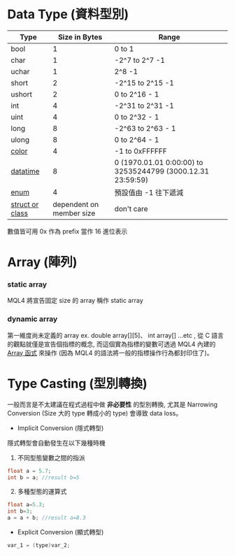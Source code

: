 # Data Type (資料型別)
| Type | Size in Bytes| Range |
| -- | -- | -- |
| bool | 1 | 0 to 1 |
| char | 1 | -2^7 to 2^7 -1 |
| uchar | 1 | 2^8 -1 |
| short | 2 | -2^15 to 2^15 -1 |
| ushort | 2 | 0 to 2^16 - 1 |
| int | 4 | -2^31 to 2^31 -1 |
| uint | 4 | 0 to 2^32 - 1 |
| long | 8 | -2^63 to 2^63 - 1 |
| ulong | 8 |  0 to 2^64 - 1 |
| [color](https://docs.mql4.com/basis/types/integer/color) | 4 | -1 to 0xFFFFFF |
| [datatime](https://docs.mql4.com/basis/types/integer/datetime) | 8 | 0 (1970.01.01 0:00:00) to 32535244799 (3000.12.31 23:59:59) |
| [enum](https://docs.mql4.com/basis/types/integer/enumeration) | 4 | 預設值由 -1 往下遞減 |
| [struct or class](https://docs.mql4.com/basis/types/classes) | dependent on member size | don't care |
數值皆可用 0x 作為 prefix 當作 16 進位表示

# Array (陣列)
### static array

MQL4 將宣告固定 size 的 array 稱作 static array

### dynamic array
第一維度尚未定義的 array ex. double array[][5]、 int array[] ...etc , 從 C 語言的觀點就僅是宣告個指標的概念, 而這個實為指標的變數可透過 MQL4 內建的 [Array 函式](https://docs.mql4.com/array) 來操作 (因為 MQL4 的語法將一般的指標操作行為都封印住了)。

# Type Casting (型別轉換)
一般而言是不太建議在程式過程中做 **非必要性** 的型別轉換, 尤其是 Narrowing Conversion (Size 大的 type 轉成小的 type) 會導致 data loss。

* Implicit Conversion (隱式轉型)

隱式轉型會自動發生在以下幾種時機
1. 不同型態變數之間的指派
```c
float a = 5.7;
int b = a; //result b=5
```
2. 多種型態的運算式
```c
float a=5.3;
int b=3;
a = a + b; //result a=8.3
```


* Explicit Conversion (顯式轉型)
```c
var_1 = (type)var_2;
```